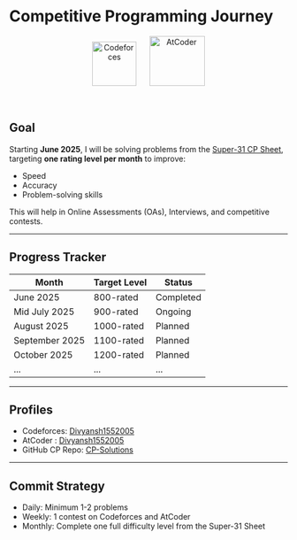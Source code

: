 # Competitive Programming Journey

<p align="center">
  <img src="https://upload.wikimedia.org/wikipedia/commons/thumb/b/b1/Codeforces_logo.svg/2560px-Codeforces_logo.svg.png" alt="Codeforces" height="80">
  &nbsp;&nbsp;&nbsp;&nbsp;
  <img src="https://img.atcoder.jp/assets/atcoder.png" alt="AtCoder" height="90" width = "100">
</p>

<br/>

## Goal

Starting **June 2025**, I will be solving problems from the [Super-31 CP Sheet](https://www.tle-eliminators.com/cp-sheet), targeting **one rating level per month** to improve:
- Speed
- Accuracy
- Problem-solving skills

This will help in Online Assessments (OAs), Interviews, and competitive contests.

---

## Progress Tracker

| Month         | Target Level   | Status       |
|---------------|----------------|--------------|
| June 2025     | 800-rated      | Completed    |
| Mid July 2025 | 900-rated      | Ongoing      |
| August 2025   | 1000-rated     | Planned      |
| September 2025| 1100-rated     | Planned      |
| October 2025  | 1200-rated     | Planned      |
| ...           | ...            | ...          |

---

## Profiles

- Codeforces: [Divyansh1552005](https://codeforces.com/profile/Divyansh1552005)
- AtCoder : [Divyansh1552005](https://atcoder.jp/users/divyansh1552005)
- GitHub CP Repo: [CP-Solutions](https://github.com/YourUsername/CP-Solutions)

---

## Commit Strategy

- Daily: Minimum 1-2 problems
- Weekly: 1 contest on Codeforces and AtCoder
- Monthly: Complete one full difficulty level from the Super-31 Sheet
